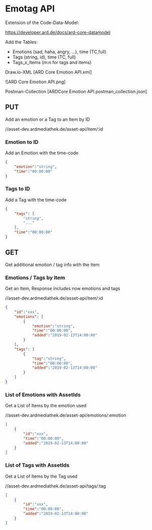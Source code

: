 # Emotag API

Extension of the Code-Data-Model:

https://developer.ard.de/docs/ard-core-datamodel

Add the Tables:

+ Emotions (sad, haha, angry, ...), time (TC,full)
+ Tags (string, id), time (TC, full)
+ Tags_x_Items (m:n for tags and items)

Draw.io-XML
[ARD Core Emotion API.xml]

![ARD Core Emotion API.png]

Postman-Collection
[ARDCore Emotion API.postman_collection.json]

## PUT

Add an emotion or a Tag to an Item by ID

//asset-dev.ardmediathek.de/asset-api/item/:id

### Emotion to ID

Add an Emotion with the time-code

```json
{
    "emotion":"string",
    "time":"00:00:00"
}
```

### Tags to ID

Add a Tag with the time-code

```json
{
    "tags": [
        "string",
        "..."
    ],
    "time":"00:00:00"
}
```

## GET

Get additional emotion / tag info with the item

### Emotions / Tags by Item

Get an Item, Response includes now emotions and tags

//asset-dev.ardmediathek.de/asset-api/item/:id

```json
{
    "id":"xxx",
    "emotions": [
        {
            "emotion":"string",
            "time":"00:00:00",
            "added":"2019-02-13T14:00:00"
        }
    ],
    "tags": [
        {
            "tag":"string",
            "time":"00:00:00",
            "added":"2019-02-13T14:00:00"
        }
    ]
}
```

### List of Emotions with AssetIds

Get a List of Items by the emotion used

//asset-dev.ardmediathek.de/asset-api/emotions/:emotion

```json
[
    {
        "id":"xxx",
        "time":"00:00:00",
        "added":"2019-02-13T14:00:00"
    }
]
```

### List of Tags with AssetIds

Get a List of Items by the Tag used

//asset-dev.ardmediathek.de/asset-api/tags/:tag

```json
[
    {
        "id":"xxx",
        "time":"00:00:00",
        "added":"2019-02-13T14:00:00"
    }
]
```
